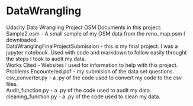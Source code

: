 # DataWrangling
Udacity Data Wrangling Project OSM
Documents in this project:
Sample2.osm - A small sample of my OSM data from the reno_map.osm I downloaded.<br>
DataWranglingFinalProjectSubmission - this is my final project. I was a jupyter notebook. Used with code and markdown to follow easily throught the steps I took to audit my data. <br>
Works Cited - Websites I used for information to help with this project. <br>
Problems Encountered.pdf - my submision of the data set questions. <br>
csv_converter.py - a .py of the code used to convert my code to the csv files.<br>
Audit_function.py - a .py of the code used to audit my data.<br>
cleaning_function.py - a .py of the code used to clean my data. <br>
